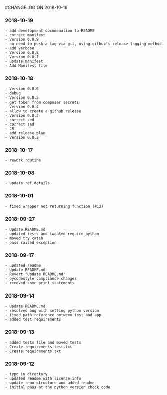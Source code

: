 #CHANGELOG ON 2018-10-19

### 2018-10-19
    - add development documenation to README
    - correct manifest
    - Version 0.0.9
    - no need to push a tag via git, using github's release tagging method
    - add verbose
    - Version 0.0.8
    - Version 0.0.7
    - update manifest
    - Add Manifest file

### 2018-10-18
    - Version 0.0.6
    - debug
    - Version 0.0.5
    - get token from composer secrets
    - Version 0.0.4
    - allow to create a github release
    - Version 0.0.3
    - correct sed
    - correct sed
    - CR
    - add release plan
    - Version 0.0.2

### 2018-10-17
    - rework routine

### 2018-10-08
    - update ref details

### 2018-10-01
    - fixed wrapper not returning function (#12)

### 2018-09-27
    - Update README.md
    - updated tests and tweaked require_python
    - moved try catch
    - pass raised exception

### 2018-09-17
    - updated readme
    - Update README.md
    - Revert "Update README.md"
    - pycodestyle compliance changes
    - removed some print statements

### 2018-09-14
    - Update README.md
    - resolved bug with setting python version
    - fixed path reference between test and app
    - added test requirements

### 2018-09-13
    - added tests file and moved tests
    - Create requirements-test.txt
    - Create requirements.txt

### 2018-09-12
    - typo in directory
    - updated readme with license info
    - update repo structure and added readme
    - initial pass at the python version check code
